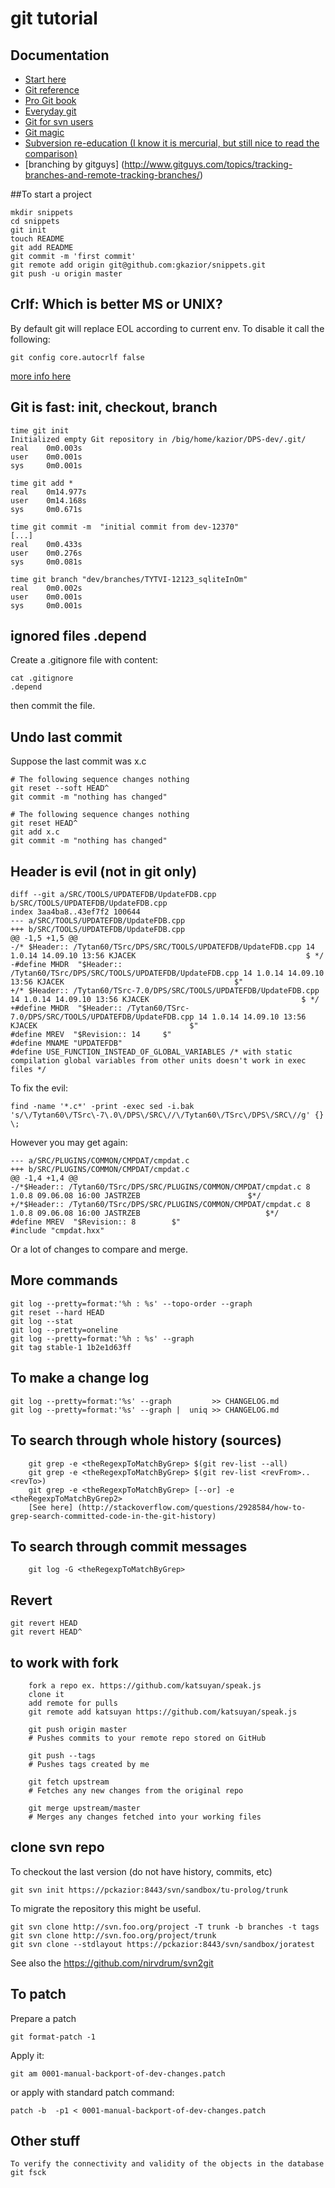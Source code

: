 # git tutorial

## Documentation

* [Start here](http://git-scm.com/documentation)
* [Git reference](http://gitref.org/)
* [Pro Git book](http://progit.org/book/)
* [Everyday git](http://schacon.github.com/git/everyday.html)
* [Git for svn users](http://git-scm.com/course/svn.html)
* [Git magic](http://www-cs-students.stanford.edu/~blynn/gitmagic/)
* [Subversion re-education (I know it is mercurial, but still nice to read the comparison)](http://hginit.com/00.html)
* [branching by gitguys] (http://www.gitguys.com/topics/tracking-branches-and-remote-tracking-branches/)

##To start a project

	mkdir snippets
	cd snippets
	git init
	touch README
	git add README
	git commit -m 'first commit'
	git remote add origin git@github.com:gkazior/snippets.git
	git push -u origin master

## Crlf: Which is better MS or UNIX?
By default git will replace EOL according to current env. To disable it call the following:

	git config core.autocrlf false

[more info here](http://stackoverflow.com/questions/1967370/git-replacing-lf-with-crlf)

## Git is fast: init, checkout, branch

	time git init
	Initialized empty Git repository in /big/home/kazior/DPS-dev/.git/
	real    0m0.003s
	user    0m0.001s
	sys     0m0.001s

	time git add *
	real    0m14.977s
	user    0m14.168s
	sys     0m0.671s

	time git commit -m  "initial commit from dev-12370"
	[...]
	real    0m0.433s
	user    0m0.276s
	sys     0m0.081s

	time git branch "dev/branches/TYTVI-12123_sqliteInOm"
	real    0m0.002s
	user    0m0.001s
	sys     0m0.001s


## ignored files .depend

Create a .gitignore file with content:

	cat .gitignore
	.depend

then commit the file.

## Undo last commit

Suppose the last commit was x.c

	# The following sequence changes nothing
	git reset --soft HEAD^
	git commit -m "nothing has changed"

	# The following sequence changes nothing
	git reset HEAD^
	git add x.c
	git commit -m "nothing has changed"


## Header is evil (not in git only)

	diff --git a/SRC/TOOLS/UPDATEFDB/UpdateFDB.cpp b/SRC/TOOLS/UPDATEFDB/UpdateFDB.cpp
	index 3aa4ba8..43ef7f2 100644
	--- a/SRC/TOOLS/UPDATEFDB/UpdateFDB.cpp
	+++ b/SRC/TOOLS/UPDATEFDB/UpdateFDB.cpp
	@@ -1,5 +1,5 @@
	-/* $Header:: /Tytan60/TSrc/DPS/SRC/TOOLS/UPDATEFDB/UpdateFDB.cpp 14 1.0.14 14.09.10 13:56 KJACEK                                      $ */
	-#define MHDR  "$Header:: /Tytan60/TSrc/DPS/SRC/TOOLS/UPDATEFDB/UpdateFDB.cpp 14 1.0.14 14.09.10 13:56 KJACEK                                      $"
	+/* $Header:: /Tytan60/TSrc-7.0/DPS/SRC/TOOLS/UPDATEFDB/UpdateFDB.cpp 14 1.0.14 14.09.10 13:56 KJACEK                                  $ */
	+#define MHDR  "$Header:: /Tytan60/TSrc-7.0/DPS/SRC/TOOLS/UPDATEFDB/UpdateFDB.cpp 14 1.0.14 14.09.10 13:56 KJACEK                                  $"
 	#define MREV  "$Revision:: 14     $"
 	#define MNAME "UPDATEFDB"
 	#define USE_FUNCTION_INSTEAD_OF_GLOBAL_VARIABLES /* with static compilation global variables from other units doesn't work in exec files */

To fix the evil:

	find -name '*.c*' -print -exec sed -i.bak 's/\/Tytan60\/TSrc\-7\.0\/DPS\/SRC\//\/Tytan60\/TSrc\/DPS\/SRC\//g' {} \;

However you may get again:

	--- a/SRC/PLUGINS/COMMON/CMPDAT/cmpdat.c
	+++ b/SRC/PLUGINS/COMMON/CMPDAT/cmpdat.c
	@@ -1,4 +1,4 @@
	-/*$Header:: /Tytan60/TSrc/DPS/SRC/PLUGINS/COMMON/CMPDAT/cmpdat.c 8 1.0.8 09.06.08 16:00 JASTRZEB                        $*/
	+/*$Header:: /Tytan60/TSrc/DPS/SRC/PLUGINS/COMMON/CMPDAT/cmpdat.c 8 1.0.8 09.06.08 16:00 JASTRZEB                            $*/
	#define MREV  "$Revision:: 8        $"
	#include "cmpdat.hxx"

Or a lot of changes to compare and merge.

## More commands
	git log --pretty=format:'%h : %s' --topo-order --graph
	git reset --hard HEAD
	git log --stat
	git log --pretty=oneline
	git log --pretty=format:'%h : %s' --graph
	git tag stable-1 1b2e1d63ff

## To make a change log

	git log --pretty=format:'%s' --graph         >> CHANGELOG.md
	git log --pretty=format:'%s' --graph |  uniq >> CHANGELOG.md

## To search through whole history (sources)

        git grep -e <theRegexpToMatchByGrep> $(git rev-list --all)
        git grep -e <theRegexpToMatchByGrep> $(git rev-list <revFrom>..<revTo>)
        git grep -e <theRegexpToMatchByGrep> [--or] -e <theRegexpToMatchByGrep2>
        [See here] (http://stackoverflow.com/questions/2928584/how-to-grep-search-committed-code-in-the-git-history)

## To search through commit messages

        git log -G <theRegexpToMatchByGrep>

## Revert

	git revert HEAD
	git revert HEAD^


## to work with fork

        fork a repo ex. https://github.com/katsuyan/speak.js
        clone it
        add remote for pulls
        git remote add katsuyan https://github.com/katsuyan/speak.js

        git push origin master
        # Pushes commits to your remote repo stored on GitHub

        git push --tags
        # Pushes tags created by me

        git fetch upstream
        # Fetches any new changes from the original repo

        git merge upstream/master
        # Merges any changes fetched into your working files



## clone svn repo

To checkout the last version (do not have history, commits, etc)

	git svn init https://pckazior:8443/svn/sandbox/tu-prolog/trunk

To migrate the repository this might be useful.

	git svn clone http://svn.foo.org/project -T trunk -b branches -t tags
	git svn clone http://svn.foo.org/project/trunk
	git svn clone --stdlayout https://pckazior:8443/svn/sandbox/joratest

See also the https://github.com/nirvdrum/svn2git

## To patch

Prepare a patch

	git format-patch -1

Apply it:

	git am 0001-manual-backport-of-dev-changes.patch

or apply with standard patch command:

	patch -b  -p1 < 0001-manual-backport-of-dev-changes.patch

## Other stuff

	To verify the connectivity and validity of the objects in the database
	git fsck


